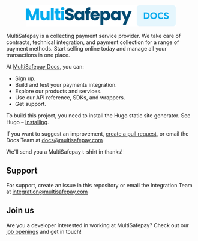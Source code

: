 <p align="center">
  <img src="/static/logo/MSP-Docs_logo.svg" width="400px" position="center">
</p>

MultiSafepay is a collecting payment service provider. We take care of contracts, technical integration, and payment collection for a range of payment methods. Start selling online today and manage all your transactions in one place.

At [MultiSafepay Docs](https://docs.multisafepay.com), you can:

- Sign up.
- Build and test your payments integration.
- Explore our products and services. 
- Use our API reference, SDKs, and wrappers. 
- Get support.

To build this project, you need to install the Hugo static site generator. See Hugo – [Installing](https://gohugo.io/getting-started/installing/).

If you want to suggest an improvement, [create a pull request](https://github.com/MultiSafepay/docsv2/pulls), or email the Docs Team at <docs@multisafepay.com> 

We'll send you a MultiSafepay t-shirt in thanks!

## Support
For support, create an issue in this repository or email the Integration Team at <integration@multisafepay.com>

## Join us
Are you a developer interested in working at MultiSafepay? Check out our [job openings](https://apply.workable.com/multisafepay/) and get in touch!
